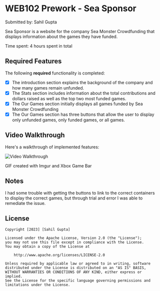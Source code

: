# WEB102 Prework - Sea Sponsor

Submitted by: Sahil Gupta

Sea Sponsor is a website for the company Sea Monster Crowdfunding that displays information about the games they have funded.

Time spent: 4 hours spent in total

## Required Features

The following **required** functionality is completed:

* [X] The introduction section explains the background of the company and how many games remain unfunded.
* [X] The Stats section includes information about the total contributions and dollars raised as well as the top two most funded games.
* [X] The Our Games section initially displays all games funded by Sea Monster Crowdfunding
* [X] The Our Games section has three buttons that allow the user to display only unfunded games, only funded games, or all games.

## Video Walkthrough

Here's a walkthrough of implemented features:


<img src='https://github.com/sahilgupta22/web102_prework/blob/main/Sahil%20Gupta%20-%20Prework%20Walkthrough%20-%20Imgur.gif' title='Video Walkthrough' width='' alt='Video Walkthrough' />

<!-- Replace this with whatever GIF tool you used! -->
GIF created with Imgur and Xbox Game Bar
<!-- Recommended tools:
[Kap](https://getkap.co/) for macOS
[ScreenToGif](https://www.screentogif.com/) for Windows
[peek](https://github.com/phw/peek) for Linux. -->

## Notes

I had some trouble with getting the buttons to link to the correct containers to display the correct games, but through trial and error I was able to remediate the issue.

## License

    Copyright [2023] [Sahil Gupta]

    Licensed under the Apache License, Version 2.0 (the "License");
    you may not use this file except in compliance with the License.
    You may obtain a copy of the License at

        http://www.apache.org/licenses/LICENSE-2.0

    Unless required by applicable law or agreed to in writing, software
    distributed under the License is distributed on an "AS IS" BASIS,
    WITHOUT WARRANTIES OR CONDITIONS OF ANY KIND, either express or implied.
    See the License for the specific language governing permissions and
    limitations under the License.
